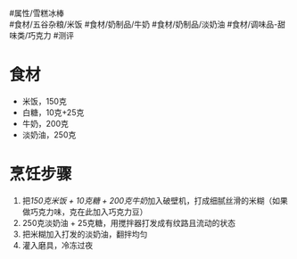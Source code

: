 #属性/雪糕冰棒  
#食材/五谷杂粮/米饭 #食材/奶制品/牛奶 #食材/奶制品/淡奶油 #食材/调味品-甜味类/巧克力 
#测评 

# 食材
- 米饭，150克
- 白糖，10克+25克
- 牛奶，200克
- 淡奶油，250克

# 烹饪步骤
1. 把*150克米饭 + 10克糖 + 200克牛奶*加入破壁机，打成细腻丝滑的米糊（如果做巧克力味，克在此加入巧克力豆）
2. 250克淡奶油 + 25克糖，用搅拌器打发成有纹路且流动的状态
3. 把米糊加入打发的淡奶油，翻拌均匀
4. 灌入磨具，冷冻过夜